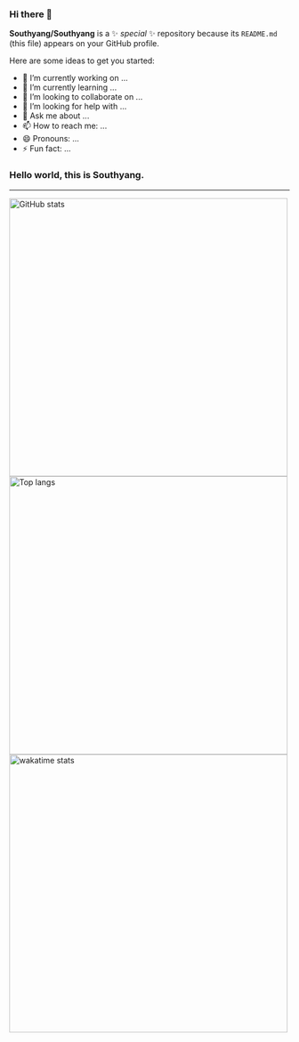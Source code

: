 ### Hi there 👋


**Southyang/Southyang** is a ✨ _special_ ✨ repository because its `README.md` (this file) appears on your GitHub profile.

Here are some ideas to get you started:

- 🔭 I’m currently working on ...
- 🌱 I’m currently learning ...
- 👯 I’m looking to collaborate on ...
- 🤔 I’m looking for help with ...
- 💬 Ask me about ...
- 📫 How to reach me: ...
- 😄 Pronouns: ...
- ⚡ Fun fact: ...

### Hello world, this is Southyang.
---

<img alt="GitHub stats" src="https://github-readme-stats.vercel.app/api?username=Southyang&bg_color=30,e96443,904e95&title_color=fff&text_color=fff&count_private=true&hide_border=true" width="500">
<img alt="Top langs" src="https://github-readme-stats.vercel.app/api/top-langs/?username=Southyang&hide=smali,smarty&&langs_count=20&layout=compact" width="500">
<img alt="wakatime stats" src="https://github-readme-stats.vercel.app/api/wakatime?username=Southyang&layout=compact" width="500">
